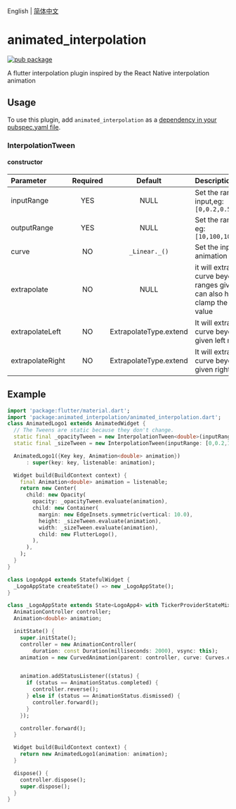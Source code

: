 English | [简体中文](./README_zh-CN.md)

# animated_interpolation

[![pub package](https://img.shields.io/pub/v/animated_interpolation.svg)](https://pub.dartlang.org/packages/animated_interpolation)

A flutter interpolation plugin inspired by the React Native interpolation animation


## Usage
To use this plugin, add `animated_interpolation` as a [dependency in your pubspec.yaml file](https://flutter.io/platform-plugins/).

### InterpolationTween


#### constructor

| Parameter  |Required | Default   | Description |
| :------------ |:--------:|:---------------:| :-----|
| inputRange | YES | NULL  | Set the range of input,eg: ```[0,0.2,0.5,0.8,1]``` |
| outputRange |YES| NULL | Set the range of input eg: ```[10,100,105,200,300]``` |
| curve |NO| ```_Linear._()``` |  Set the input/output animation curve |
| extrapolate |NO| NULL | it will extrapolate the curve beyond the ranges given, but you can also have it clamp the output value |
| extrapolateLeft |NO| ExtrapolateType.extend  | It will extrapolate the curve beyond the given left range |
| extrapolateRight |NO| ExtrapolateType.extend  | It will extrapolate the curve beyond the given right range |



## Example

``` dart
import 'package:flutter/material.dart';
import 'package:animated_interpolation/animated_interpolation.dart';
class AnimatedLogo1 extends AnimatedWidget {
  // The Tweens are static because they don't change.
  static final _opacityTween = new InterpolationTween<double>(inputRange: [0,0.2,1], outputRange: [0,0.5,1]);
  static final _sizeTween = new InterpolationTween(inputRange: [0,0.2,1], outputRange: [0,250,300]);

  AnimatedLogo1({Key key, Animation<double> animation})
      : super(key: key, listenable: animation);

  Widget build(BuildContext context) {
    final Animation<double> animation = listenable;
    return new Center(
      child: new Opacity(
        opacity: _opacityTween.evaluate(animation),
        child: new Container(
          margin: new EdgeInsets.symmetric(vertical: 10.0),
          height: _sizeTween.evaluate(animation),
          width: _sizeTween.evaluate(animation),
          child: new FlutterLogo(),
        ),
      ),
    );
  }
}

class LogoApp4 extends StatefulWidget {
  _LogoAppState createState() => new _LogoAppState();
}

class _LogoAppState extends State<LogoApp4> with TickerProviderStateMixin {
  AnimationController controller;
  Animation<double> animation;

  initState() {
    super.initState();
    controller = new AnimationController(
        duration: const Duration(milliseconds: 2000), vsync: this);
    animation = new CurvedAnimation(parent: controller, curve: Curves.easeIn);


    animation.addStatusListener((status) {
      if (status == AnimationStatus.completed) {
        controller.reverse();
      } else if (status == AnimationStatus.dismissed) {
        controller.forward();
      }
    });

    controller.forward();
  }

  Widget build(BuildContext context) {
    return new AnimatedLogo1(animation: animation);
  }

  dispose() {
    controller.dispose();
    super.dispose();
  }
}
```
